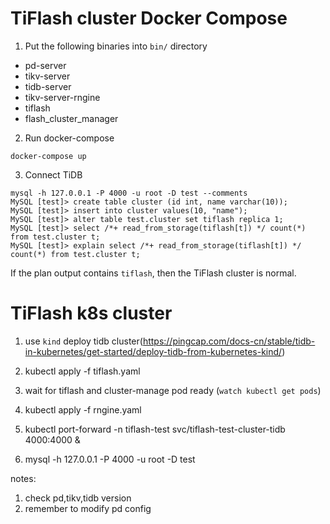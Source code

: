 # TiFlash cluster Docker Compose

1. Put the following binaries into `bin/` directory

* pd-server
* tikv-server
* tidb-server
* tikv-server-rngine
* tiflash
* flash_cluster_manager

2. Run docker-compose

``` shell
docker-compose up
```

3. Connect TiDB

``` shell
mysql -h 127.0.0.1 -P 4000 -u root -D test --comments
MySQL [test]> create table cluster (id int, name varchar(10));
MySQL [test]> insert into cluster values(10, "name");
MySQL [test]> alter table test.cluster set tiflash replica 1;
MySQL [test]> select /*+ read_from_storage(tiflash[t]) */ count(*) from test.cluster t;
MySQL [test]> explain select /*+ read_from_storage(tiflash[t]) */ count(*) from test.cluster t;
```

If the plan output contains `tiflash`, then the TiFlash cluster is normal.

# TiFlash k8s cluster
1. use `kind` deploy tidb cluster(https://pingcap.com/docs-cn/stable/tidb-in-kubernetes/get-started/deploy-tidb-from-kubernetes-kind/)

2. kubectl apply -f tiflash.yaml

3. wait for tiflash and cluster-manage pod ready (`watch kubectl get pods`)

4. kubectl apply -f rngine.yaml

5. kubectl port-forward -n tiflash-test svc/tiflash-test-cluster-tidb 4000:4000 &  
   
6. mysql -h 127.0.0.1 -P 4000 -u root -D test

notes:
1. check pd,tikv,tidb version
2. remember to modify pd config
